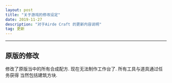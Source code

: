 ```yaml
---
layout: post
title: "关于游戏的修改设定"
date: 2019-11-27
description: "对于Airde Craft 的更新内容说明"
tag: 更新 
---   
```

---

## 原版的修改

  修改了原版当中的所有合成配方. 现在无法制作工作台了. 所有工具与道具通过任务获得
当然包括建筑方块.  



